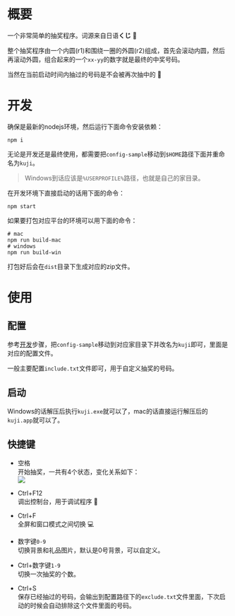 # 概要

一个非常简单的抽奖程序。词源来自日语**くじ**  :gift:

整个抽奖程序由一个内圆(r1)和围绕一圈的外圆(r2)组成，首先会滚动内圆，然后再滚动外圆，组合起来的一个`xx-yy`的数字就是最终的中奖号码。

当然在当前启动时间内抽过的号码是不会被再次抽中的  :ghost:

# 开发

确保是最新的nodejs环境，然后运行下面命令安装依赖：

```
npm i
```

无论是开发还是最终使用，都需要把`config-sample`移动到`$HOME`路径下面并重命名为`kuji`。

> Windows到话应该是`%USERPROFILE%`路径，也就是自己的家目录。

在开发环境下直接启动的话用下面的命令：

```
npm start
```

如果要打包对应平台的环境可以用下面的命令：

```
# mac
npm run build-mac
# windows
npm run build-win
```

打包好后会在`dist`目录下生成对应的zip文件。

# 使用

## 配置

参考[开发](#开发)步骤，把`config-sample`移动到对应家目录下并改名为`kuji`即可，里面是对应的配置文件。

一般主要配置`include.txt`文件即可，用于自定义抽奖的号码。

## 启动

Windows的话解压后执行`kuji.exe`就可以了，mac的话直接运行解压后的`kuji.app`就可以了。



## 快捷键

- 空格<br>
开始抽奖，一共有4个状态，变化关系如下：<br>
[![](https://mermaid.ink/img/eyJjb2RlIjoiZ3JhcGggTFJcbiAgQVvliJ3lp4vnirbmgIFdXG4gIEJb5YaF5ZyGcjHmu5rliqhdXG4gIENb5aSW5ZyGcjLmu5rliqhdXG4gIERb5bGV56S657uT5p6cXVxuXG4gIEEtLT58c3BhY2V8QlxuICBCLS4tPnxhdXRvfENcbiAgQy0uLT58YXV0b3xEXG4gIEQtLT58c3BhY2V8QVxuXHRcdCIsIm1lcm1haWQiOnt9LCJ1cGRhdGVFZGl0b3IiOmZhbHNlfQ)](https://mermaid-js.github.io/mermaid-live-editor/#/edit/eyJjb2RlIjoiZ3JhcGggTFJcbiAgQVvliJ3lp4vnirbmgIFdXG4gIEJb5YaF5ZyGcjHmu5rliqhdXG4gIENb5aSW5ZyGcjLmu5rliqhdXG4gIERb5bGV56S657uT5p6cXVxuXG4gIEEtLT58c3BhY2V8QlxuICBCLS4tPnxhdXRvfENcbiAgQy0uLT58YXV0b3xEXG4gIEQtLT58c3BhY2V8QVxuXHRcdCIsIm1lcm1haWQiOnt9LCJ1cGRhdGVFZGl0b3IiOmZhbHNlfQ)

- Ctrl+F12<br>
调出控制台，用于调试程序  :bug:

- Ctrl+F<br>
全屏和窗口模式之间切换  :computer:

- 数字键`0-9`<br>
切换背景和礼品图片，默认是0号背景，可以自定义。

- Ctrl+数字键`1-9`<br>
切换一次抽奖的个数。

- Ctrl+S<br>
保存已经抽过的号码，会输出到配置路径下的`exclude.txt`文件里面，下次启动的时候会自动排除这个文件里面的号码。
